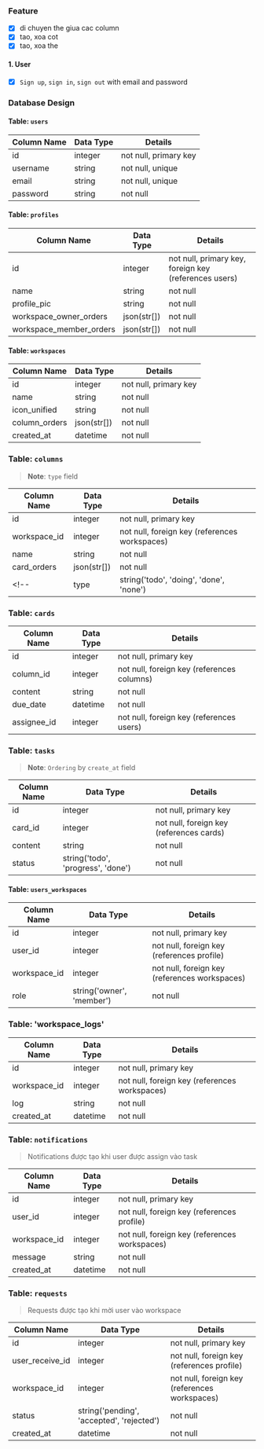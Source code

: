 ### Feature

- [x] di chuyen the giua cac column
- [x] tao, xoa cot
- [x] tao, xoa the

#### 1. User
- [x] `Sign up`, `sign in`, `sign out` with email and password
### Database Design

#### Table: `users`

| Column Name | Data Type | Details |
|-------------|-----------|---------|
| id          | integer   | not null, primary key |
| username    | string    | not null, unique |
| email       | string    | not null, unique |
| password    | string    | not null |

#### Table: `profiles`

| Column Name  | Data Type   | Details |
|--------------|-------------|---------|
| id           | integer     | not null, primary key, foreign key (references users) |
| name         | string    | not null |
| profile_pic  | string      | not null |
| workspace_owner_orders | json(str[]) | not null |
| workspace_member_orders | json(str[]) | not null |

#### Table: `workspaces`

| Column Name | Data Type | Details |
|-------------|-----------|---------|
| id          | integer   | not null, primary key |
| name        | string    | not null |
| icon_unified | string    | not null |
| column_orders | json(str[]) | not null |
| created_at  | datetime  | not null |

### Table: `columns`

> **Note**: `type` field

| Column Name | Data Type | Details |
|-------------|-----------|---------|
| id          | integer   | not null, primary key |
| workspace_id | integer   | not null, foreign key (references workspaces) |
| name        | string    | not null |
| card_orders | json(str[]) | not null |
<!-- | type       | string('todo', 'doing', 'done', 'none') | not null | -->

### Table: `cards`

| Column Name | Data Type | Details |
|-------------|-----------|---------|
| id          | integer   | not null, primary key |
| column_id   | integer   | not null, foreign key (references columns) |
| content     | string    | not null |
| due_date    | datetime  | not null |
| assignee_id | integer   | not null, foreign key (references users) |

### Table: `tasks`

> **Note**: `Ordering` by `create_at` field

| Column Name | Data Type | Details |
|-------------|-----------|---------|
| id          | integer   | not null, primary key |
| card_id     | integer   | not null, foreign key (references cards) |
| content     | string    | not null |
| status      | string('todo', 'progress', 'done') | not null |

#### Table: `users_workspaces`

| Column Name | Data Type | Details |
|-------------|-----------|---------|
| id          | integer   | not null, primary key |
| user_id     | integer   | not null, foreign key (references profile) |
| workspace_id| integer   | not null, foreign key (references workspaces) |
| role        | string('owner', 'member') | not null |

### Table: 'workspace_logs'

| Column Name | Data Type | Details |
|-------------|-----------|---------|
| id          | integer   | not null, primary key |
| workspace_id| integer   | not null, foreign key (references workspaces) |
| log        | string    | not null |
| created_at  | datetime  | not null |

### Table: `notifications`

> Notifications được tạo khi user được assign vào task

| Column Name | Data Type | Details |
|-------------|-----------|---------|
| id          | integer   | not null, primary key |
| user_id     | integer   | not null, foreign key (references profile) | # User nhận notification
| workspace_id| integer   | not null, foreign key (references workspaces) | # Workspace liên quan
| message     | string    | not null | # Tran Dinh Van đã assign bạn vào task
| created_at  | datetime  | not null |

### Table: `requests`

> Requests được tạo khi mời user vào workspace

| Column Name | Data Type | Details |
|-------------|-----------|---------|
| id          | integer   | not null, primary key |
| user_receive_id | integer | not null, foreign key (references profile) | # User nhận request
| workspace_id | integer | not null, foreign key (references workspaces) | # Workspace liên quan
| status       | string('pending', 'accepted', 'rejected') | not null |
| created_at   | datetime  | not null |


###